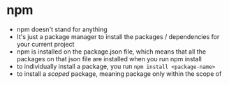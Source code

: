 # npm
- npm doesn't stand for anything
- It's just a package manager to install the packages / dependencies for your current project
- npm is installed on the package.json file, which means that all the packages on that json file are installed
when you run npm install
- to individually install a package, you run `npm install <package-name>`
- to install a *scoped* package, meaning package only within the scope of 